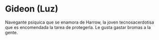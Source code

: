 # Gideon (Luz)

Navegante psiquica que se enamora de Harrow, la joven tecnosacerdotisa que es encomendada la tarea de protegerla. Le gusta gastar bromas a la gente. 